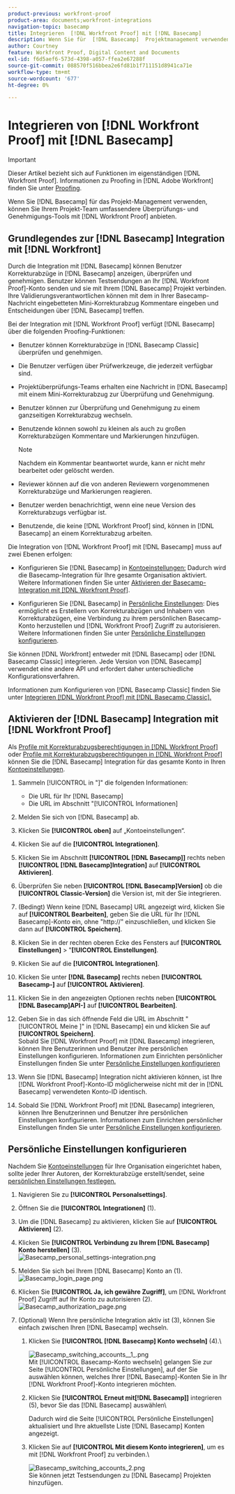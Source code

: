 ```yaml
---
product-previous: workfront-proof
product-area: documents;workfront-integrations
navigation-topic: basecamp
title: Integrieren  [!DNL Workfront Proof] mit [!DNL Basecamp]
description: Wenn Sie für  [!DNL Basecamp]  Projektmanagement verwenden, können Sie Ihrem Projektteam umfangreichere Überprüfungs- und Genehmigungs-Tools anbieten, indem Sie Folgendes verwenden [!DNL Workfront Proof].
author: Courtney
feature: Workfront Proof, Digital Content and Documents
exl-id: f6d5aef6-573d-4398-a057-ffea2e67288f
source-git-commit: 088570f516bbea2e6fd81b1f711151d8941ca71e
workflow-type: tm+mt
source-wordcount: '677'
ht-degree: 0%

---
```


# Integrieren von [!DNL Workfront Proof] mit [!DNL Basecamp]

>[!IMPORTANT]
>
>Dieser Artikel bezieht sich auf Funktionen im eigenständigen [!DNL Workfront Proof]. Informationen zu Proofing in [!DNL Adobe Workfront] finden Sie unter [Proofing](../../../review-and-approve-work/proofing/proofing.md).

Wenn Sie [!DNL Basecamp] für das Projekt-Management verwenden, können Sie Ihrem Projekt-Team umfassendere Überprüfungs- und Genehmigungs-Tools mit [!DNL Workfront Proof] anbieten.

## Grundlegendes zur [!DNL Basecamp] Integration mit [!DNL Workfront]

Durch die Integration mit [!DNL Basecamp] können Benutzer Korrekturabzüge in [!DNL Basecamp] anzeigen, überprüfen und genehmigen. Benutzer können Testsendungen an Ihr [!DNL Workfront Proof]-Konto senden und sie mit Ihrem [!DNL Basecamp] Projekt verbinden. Ihre Validierungsverantwortlichen können mit dem in Ihrer Basecamp-Nachricht eingebetteten Mini-Korrekturabzug Kommentare eingeben und Entscheidungen über [!DNL Basecamp] treffen.

Bei der Integration mit [!DNL Workfront Proof] verfügt [!DNL Basecamp] über die folgenden Proofing-Funktionen:

* Benutzer können Korrekturabzüge in [!DNL Basecamp Classic] überprüfen und genehmigen.
* Die Benutzer verfügen über Prüfwerkzeuge, die jederzeit verfügbar sind.
* Projektüberprüfungs-Teams erhalten eine Nachricht in [!DNL Basecamp] mit einem Mini-Korrekturabzug zur Überprüfung und Genehmigung.
* Benutzer können zur Überprüfung und Genehmigung zu einem ganzseitigen Korrekturabzug wechseln.
* Benutzende können sowohl zu kleinen als auch zu großen Korrekturabzügen Kommentare und Markierungen hinzufügen.

  >[!NOTE]
  >
  >Nachdem ein Kommentar beantwortet wurde, kann er nicht mehr bearbeitet oder gelöscht werden.

* Reviewer können auf die von anderen Reviewern vorgenommenen Korrekturabzüge und Markierungen reagieren.
* Benutzer werden benachrichtigt, wenn eine neue Version des Korrekturabzugs verfügbar ist.
* Benutzende, die keine [!DNL Workfront Proof] sind, können in [!DNL Basecamp] an einem Korrekturabzug arbeiten.

Die Integration von [!DNL Workfront Proof] mit [!DNL Basecamp] muss auf zwei Ebenen erfolgen:

* Konfigurieren Sie [!DNL Basecamp] in [Kontoeinstellungen:](https://support.workfront.com/hc/en-us/sections/115000912147-Account-settings) Dadurch wird die Basecamp-Integration für Ihre gesamte Organisation aktiviert. Weitere Informationen finden Sie unter [Aktivieren der Basecamp-Integration mit [!DNL Workfront Proof]](#enabling-the-basecamp-integration-with-workfront-proof).

* Konfigurieren Sie [!DNL Basecamp] in [Persönliche Einstellungen](https://support.workfront.com/hc/en-us/sections/115000921168-Personal-settings): Dies ermöglicht es Erstellern von Korrekturabzügen und Inhabern von Korrekturabzügen, eine Verbindung zu ihrem persönlichen Basecamp-Konto herzustellen und [!DNL Workfront Proof] Zugriff zu autorisieren. Weitere Informationen finden Sie unter [Persönliche Einstellungen konfigurieren](#configuring-personal-settings).

Sie können [!DNL Workfront] entweder mit [!DNL Basecamp] oder [!DNL Basecamp Classic] integrieren. Jede Version von [!DNL Basecamp] verwendet eine andere API und erfordert daher unterschiedliche Konfigurationsverfahren.

Informationen zum Konfigurieren von [!DNL Basecamp Classic] finden Sie unter [Integrieren [!DNL Workfront Proof] mit [!DNL Basecamp Classic].](https://support.workfront.com/knowledge/articles/115004234707/en-us?brand_id=662728&amp;return_to=%2Fhc%2Fen-us%2Farticles%2F115004234707)

## Aktivieren der [!DNL Basecamp] Integration mit [!DNL Workfront Proof]

Als [Profile mit Korrekturabzugsberechtigungen in [!DNL Workfront Proof]](../../../workfront-proof/wp-acct-admin/account-settings/proof-perm-profiles-in-wp.md) oder [Profile mit Korrekturabzugsberechtigungen in [!DNL Workfront Proof]](../../../workfront-proof/wp-acct-admin/account-settings/proof-perm-profiles-in-wp.md) können Sie die [!DNL Basecamp] Integration für das gesamte Konto in Ihren [Kontoeinstellungen](https://support.workfront.com/hc/en-us/sections/115000912147-Account-settings).

1. Sammeln [!UICONTROL  in &quot;]&quot; die folgenden Informationen:

   * Die URL für Ihr [!DNL Basecamp]
   * Die URL im Abschnitt &quot;[!UICONTROL  Informationen]

1. Melden Sie sich von [!DNL Basecamp] ab.
1. Klicken Sie **[!UICONTROL oben]** auf „Kontoeinstellungen“.
1. Klicken Sie auf die **[!UICONTROL Integrationen]**.
1. Klicken Sie im Abschnitt **[!UICONTROL [!DNL Basecamp]]** rechts neben **[!UICONTROL [!DNL Basecamp]Integration]** auf **[!UICONTROL Aktivieren]**.

1. Überprüfen Sie neben **[!UICONTROL [!DNL Basecamp]Version]** ob die **[!UICONTROL Classic-Version]** die Version ist, mit der Sie integrieren.

1. (Bedingt) Wenn keine [!DNL Basecamp] URL angezeigt wird, klicken Sie auf **[!UICONTROL Bearbeiten]**, geben Sie die URL für Ihr [!DNL Basecamp]-Konto ein, ohne &quot;http://&quot; einzuschließen, und klicken Sie dann auf **[!UICONTROL Speichern]**.

1. Klicken Sie in der rechten oberen Ecke des Fensters auf **[!UICONTROL Einstellungen]** > &quot;**[!UICONTROL Einstellungen]**.

1. Klicken Sie auf die **[!UICONTROL Integrationen]**.
1. Klicken Sie unter **[!DNL Basecamp]** rechts neben **[!UICONTROL Basecamp-]** auf **[!UICONTROL Aktivieren]**.

1. Klicken Sie in den angezeigten Optionen rechts neben **[!UICONTROL [!DNL Basecamp]API-]** auf **[!UICONTROL Bearbeiten]**.

1. Geben Sie in das sich öffnende Feld die URL im Abschnitt &quot;[!UICONTROL Meine ]&quot; in [!DNL Basecamp] ein und klicken Sie auf **[!UICONTROL Speichern]**.\
   Sobald Sie [!DNL Workfront Proof] mit [!DNL Basecamp] integrieren, können Ihre Benutzerinnen und Benutzer ihre persönlichen Einstellungen konfigurieren. Informationen zum Einrichten persönlicher Einstellungen finden Sie unter [Persönliche Einstellungen konfigurieren](#configuring-personal-settings)

1. Wenn Sie [!DNL Basecamp] Integration nicht aktivieren können, ist Ihre [!DNL Workfront Proof]-Konto-ID möglicherweise nicht mit der in [!DNL Basecamp] verwendeten Konto-ID identisch.
1. Sobald Sie [!DNL Workfront Proof] mit [!DNL Basecamp] integrieren, können Ihre Benutzerinnen und Benutzer ihre persönlichen Einstellungen konfigurieren. Informationen zum Einrichten persönlicher Einstellungen finden Sie unter [Persönliche Einstellungen konfigurieren](#configuring-personal-settings).

## Persönliche Einstellungen konfigurieren

Nachdem Sie [Kontoeinstellungen](https://support.workfront.com/hc/en-us/sections/115000912147-Account-settings) für Ihre Organisation eingerichtet haben, sollte jeder Ihrer Autoren, der Korrekturabzüge erstellt/sendet, seine [persönlichen Einstellungen festlegen.](https://support.workfront.com/hc/en-us/sections/115000921168-Personal-settings)

1. Navigieren Sie zu **[!UICONTROL Personal**&#x200B;**settings]**.

1. Öffnen Sie die **[!UICONTROL Integrationen]** (1).
1. Um die [!DNL Basecamp] zu aktivieren, klicken Sie auf **[!UICONTROL Aktivieren]** (2).
1. Klicken Sie **[!UICONTROL Verbindung zu Ihrem [!DNL Basecamp] Konto herstellen]** (3).\
   ![Basecamp_personal_settings-integration.png](assets/basecamp-personal-settings-integration-350x174.png)

1. Melden Sie sich bei Ihrem [!DNL Basecamp] Konto an (1).\
   ![Basecamp_login_page.png](assets/basecamp-login-page-350x107.png)

1. Klicken Sie **[!UICONTROL Ja, ich gewähre Zugriff]**, um [!DNL Workfront Proof] Zugriff auf Ihr Konto zu autorisieren (2).\
   ![Basecamp_authorization_page.png](assets/basecamp-authorization-page-350x173.png)

1. (Optional) Wenn Ihre persönliche Integration aktiv ist (3), können Sie einfach zwischen Ihren [!DNL Basecamp] wechseln.

   1. Klicken Sie **[!UICONTROL [!DNL Basecamp] Konto wechseln]** (4).\

      ![Basecamp_switching_accounts__1_.png](assets/basecamp-switching-accounts--1--350x179.png)\
      Mit [!UICONTROL Basecamp-Konto wechseln] gelangen Sie zur Seite [!UICONTROL Persönliche Einstellungen], auf der Sie auswählen können, welches Ihrer [!DNL Basecamp]-Konten Sie in Ihr [!DNL Workfront Proof]-Konto integrieren möchten.

   1. Klicken Sie **[!UICONTROL Erneut mit[!DNL Basecamp]]** integrieren (5), bevor Sie das [!DNL Basecamp] auswählen\

      Dadurch wird die Seite [!UICONTROL Persönliche Einstellungen] aktualisiert und Ihre aktuellste Liste [!DNL Basecamp] Konten angezeigt.

   1. Klicken Sie auf **[!UICONTROL Mit diesem Konto integrieren]**, um es mit [!DNL Workfront Proof] zu verbinden.\

      ![Basecamp_switching_accounts_2.png](assets/basecamp-switching-accounts-2-350x138.png)\
      Sie können jetzt Testsendungen zu [!DNL Basecamp] Projekten hinzufügen.
